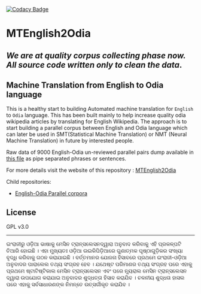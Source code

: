 [![Codacy Badge](https://api.codacy.com/project/badge/Grade/b3a25275798c4c129dc863b7e619f41c)](https://www.codacy.com/app/soumendrak/MTEnglish2Odia?utm_source=github.com&amp;utm_medium=referral&amp;utm_content=soumendrak/MTEnglish2Odia&amp;utm_campaign=Badge_Grade)
# MTEnglish2Odia
## *We are at quality corpus collecting phase now. All source code written only to clean the data*.
## Machine Translation from English to Odia language
This is a healthy start to building Automated machine translation for `English` to `Odia` language.
This has been built mainly to help increase quality odia wikipedia articles by translating for English Wikipedia.
The approach is to start building a parallel corpus between English and Odia language which can later be used in SMT(Statistical Machine Translation) or NMT (Neural Machine Translation) in future by interested people.

Raw data of 9000 English-Odia un-reviewed parallel pairs dump available in [this file]() as pipe separated phrases or sentences.

For more details visit the website of this repository : [MTEnglish2Odia](https://soumendrak.github.io/MTEnglish2Odia/)

Child repositories:
- [English-Odia Parallel corpora](https://github.com/OdiaWikimedia/English-Odia)

## License
GPL v3.0

---
ଇଂରାଜୀରୁ ଓଡ଼ିଆ ଭାଷାକୁ ମେସିନ ଟ୍ରାନ୍ସଲେସନଦ୍ୱାରା ଅନୁବାଦ କରିବାକୁ ଏହି ପ୍ରକଳ୍ପଟି ତିଆରି ହୋଇଛି । ଏହା ମୁଖ୍ୟତଃ ଓଡ଼ିଆ ଉଇକିପିଡ଼ିଆରେ ଗୁଣାତ୍ମକ ପୃଷ୍ଠାଗୁଡ଼ିକର ସଂଖ୍ୟା ବୃଦ୍ଧି କରିବାକୁ ଗଠନ କରାଯାଇଛି । ବର୍ତ୍ତମାନର ଯୋଜନା ହିସାବରେ ପ୍ରଥମେ ଇଂରାଜୀ-ଓଡ଼ିଆ ଅନୁବାଦର ପାରାଲେଲ ତଥ୍ୟ ସଂଗ୍ରହ ହେବ । ଯଥେଷ୍ଟ ପରିମାଣର ତଥ୍ୟ ସଂଗ୍ରହ ପରେ ଏହାକୁ ପ୍ରଥମେ ଷ୍ଟାଟିଷ୍ଟିକାଲ ମେସିନ ଟ୍ରାନ୍ସଲେସନ ଏବଂ ପରେ ନ୍ୟୂରାଲ ମେସିନ ଟ୍ରାନ୍ସଲେସନ ଦ୍ୱାରା ଉପଯୋଗ କରାଯାଇ ଅନୁବାଦର ଶୁଦ୍ଧତ୍ତା ହିସାବ କରାଯିବ । ଚଳନୀୟ ଶୁଦ୍ଧତା ହାସଲ ପରେ ଏହାକୁ ସର୍ବସାଧାରଣଙ୍କ ନିମନ୍ତେ ଉତ୍ସର୍ଗୀକୃତ କରାଯିବ ।